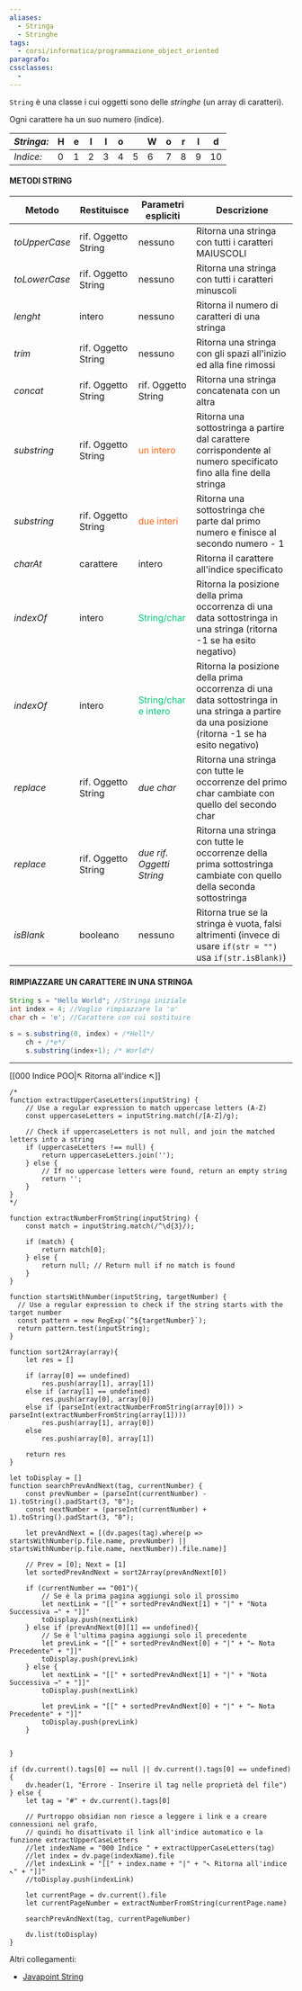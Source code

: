 ```yaml
---
aliases:
  - Stringa
  - Stringhe
tags:
  - corsi/informatica/programmazione_object_oriented
paragrafo: 
cssclasses:
  - 
---
```

`String` è una classe i cui oggetti sono delle *stringhe* (un array di caratteri).

Ogni carattere ha un suo numero (indice).

| *Stringa:* | H   | e   | l   | l   | o   |     | W   | o   | r   | l   | d   |
| -------- | --- | --- | --- | --- | --- | --- | --- | --- | --- | --- | --- |
| *Indice:*  | 0   | 1   | 2   | 3   | 4   | 5   | 6   | 7   | 8   | 9   | 10  |



#### METODI STRING
| Metodo        | Restituisce         | Parametri espliciti                               | Descrizione                                                                                                                                      |
| ------------- | ------------------- | ------------------------------------------------- | ------------------------------------------------------------------------------------------------------------------------------------------------ |
| *toUpperCase* | rif. Oggetto String | nessuno                                           | Ritorna una stringa con tutti i caratteri MAIUSCOLI                                                                                              |
| *toLowerCase* | rif. Oggetto String | nessuno                                           | Ritorna una stringa con tutti i caratteri minuscoli                                                                                              |
| *lenght*      | intero              | nessuno                                           | Ritorna il numero di caratteri di una stringa                                                                                                    |
| *trim*        | rif. Oggetto String | nessuno                                           | Ritorna una stringa con gli spazi all'inizio ed alla fine rimossi                                                                                |
| *concat*      | rif. Oggetto String | rif. Oggetto String                               | Ritorna una stringa concatenata con un altra                                                                                                     |
| *substring*   | rif. Oggetto String | <font color="#FF6611">un intero</font>            | Ritorna una sottostringa a partire dal carattere corrispondente al numero specificato fino alla fine della stringa                               |
| *substring*   | rif. Oggetto String | <font color="#FF6611">due interi</font>           | Ritorna una sottostringa che parte dal primo numero e finisce al secondo numero - 1                                                              |
| *charAt*      | carattere           | intero                                            | Ritorna il carattere all'indice specificato                                                                                                      |
| *indexOf*     | intero              | <font color="#00C575">String/char</font>          | Ritorna la posizione della prima occorrenza di una data sottostringa in una stringa (ritorna -1 se ha esito negativo)                            |
| *indexOf*     | intero              | <font color="#00C575">String/char e intero</font> | Ritorna la posizione della prima occorrenza di una data sottostringa in una stringa a partire da una posizione (ritorna -1 se ha esito negativo) |
| *replace*     | rif. Oggetto String | *due char*                                        | Ritorna una stringa con tutte le occorrenze del primo char cambiate con quello del secondo char                                                  |
| *replace*     | rif. Oggetto String | *due rif. Oggetti String*                         | Ritorna una stringa con tutte le occorrenze della prima sottostringa cambiate con quello della seconda sottostringa                              |
| *isBlank*     | booleano            | nessuno                                           | Ritorna true se la stringa è vuota, falsi altrimenti (invece di usare `if(str = "")` usa `if(str.isBlank)`)                                                                                                                                                |
 


#### RIMPIAZZARE UN CARATTERE IN UNA STRINGA
```Java
String s = "Hello World"; //Stringa iniziale
int index = 4; //Voglio rimpiazzare la 'o'
char ch = 'e'; //Carattere con cui sostituire

s = s.substring(0, index) + /*Hell*/
	ch + /*e*/
	s.substring(index+1); /* World*/
```

___
[[000 Indice POO|↖ Ritorna all'indice ↖]]

```dataviewjs
/*
function extractUpperCaseLetters(inputString) {
	// Use a regular expression to match uppercase letters (A-Z)
	const uppercaseLetters = inputString.match(/[A-Z]/g);
	
	// Check if uppercaseLetters is not null, and join the matched letters into a string
	if (uppercaseLetters !== null) {
		return uppercaseLetters.join('');
	} else {
	    // If no uppercase letters were found, return an empty string
	    return '';
	}
}
*/

function extractNumberFromString(inputString) {
	const match = inputString.match(/^\d{3}/);
	
	if (match) {
		return match[0];
	} else {
		return null; // Return null if no match is found
	}
}

function startsWithNumber(inputString, targetNumber) {
  // Use a regular expression to check if the string starts with the target number
  const pattern = new RegExp(`^${targetNumber}`);
  return pattern.test(inputString);
}

function sort2Array(array){
	let res = []
	
	if (array[0] == undefined)
		res.push(array[1], array[1])
	else if (array[1] == undefined)
		res.push(array[0], array[0])
	else if (parseInt(extractNumberFromString(array[0])) > parseInt(extractNumberFromString(array[1])))
		res.push(array[1], array[0])
	else
		res.push(array[0], array[1])
	
	return res
}

let toDisplay = []
function searchPrevAndNext(tag, currentNumber) {
	const prevNumber = (parseInt(currentNumber) - 1).toString().padStart(3, "0");
	const nextNumber = (parseInt(currentNumber) + 1).toString().padStart(3, "0");
	
	let prevAndNext = [(dv.pages(tag).where(p => startsWithNumber(p.file.name, prevNumber) || startsWithNumber(p.file.name, nextNumber)).file.name)]
	
	// Prev = [0]; Next = [1]
	let sortedPrevAndNext = sort2Array(prevAndNext[0])
	
	if (currentNumber == "001"){ 
		// Se è la prima pagina aggiungi solo il prossimo
		let nextLink = "[[" + sortedPrevAndNext[1] + "|" + "Nota Successiva →" + "]]"
		toDisplay.push(nextLink)
	} else if (prevAndNext[0][1] == undefined){
		// Se è l'ultima pagina aggiungi solo il precedente
		let prevLink = "[[" + sortedPrevAndNext[0] + "|" + "← Nota Precedente" + "]]"
		toDisplay.push(prevLink)
	} else {
		let nextLink = "[[" + sortedPrevAndNext[1] + "|" + "Nota Successiva →" + "]]"
		toDisplay.push(nextLink)
		
		let prevLink = "[[" + sortedPrevAndNext[0] + "|" + "← Nota Precedente" + "]]"
		toDisplay.push(prevLink)
	}
	
	
}

if (dv.current().tags[0] == null || dv.current().tags[0] == undefined){
	dv.header(1, "Errore - Inserire il tag nelle proprietà del file")
} else {
	let tag = "#" + dv.current().tags[0]

	// Purtroppo obsidian non riesce a leggere i link e a creare connessioni nel grafo,
	// quindi ho disattivato il link all'indice automatico e la funzione extractUpperCaseLetters
	//let indexName = "000 Indice " + extractUpperCaseLetters(tag)
	//let index = dv.page(indexName).file
	//let indexLink = "[[" + index.name + "|" + "↖ Ritorna all'indice ↖" + "]]"
	//toDisplay.push(indexLink)
	
	let currentPage = dv.current().file
	let currentPageNumber = extractNumberFromString(currentPage.name)
	
	searchPrevAndNext(tag, currentPageNumber)
	
	dv.list(toDisplay)
}
```

Altri collegamenti: 
- [Javapoint String](https://www.javatpoint.com/java-string)

